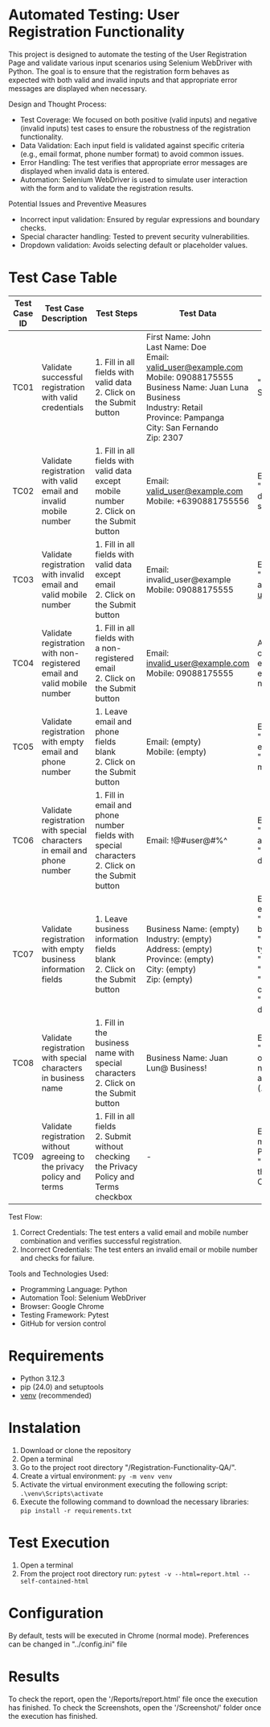 # Automated Testing: User Registration Functionality

This project is designed to automate the testing of the User Registration Page and validate various input scenarios using Selenium WebDriver with Python. The goal is to ensure that the registration form behaves as expected with both valid and invalid inputs and that appropriate error messages are displayed when necessary.

Design and Thought Process:
* Test Coverage: We focused on both positive (valid inputs) and negative (invalid inputs) test cases to ensure the robustness of the registration functionality.
* Data Validation: Each input field is validated against specific criteria (e.g., email format, phone number format) to avoid common issues.
* Error Handling: The test verifies that appropriate error messages are displayed when invalid data is entered.
* Automation: Selenium WebDriver is used to simulate user interaction with the form and to validate the registration results.

Potential Issues and Preventive Measures
* Incorrect input validation: Ensured by regular expressions and boundary checks.
* Special character handling: Tested to prevent security vulnerabilities.
* Dropdown validation: Avoids selecting default or placeholder values.

# Test Case Table

| **Test Case ID** | **Test Case Description** | **Test Steps** | **Test Data** | **Expected Result** | **Remarks** |
|------------------|---------------------------|----------------|---------------|---------------------|-------------|
| TC01 | Validate successful registration with valid credentials | 1. Fill in all fields with valid data <br> 2. Click on the Submit button | First Name: John <br> Last Name: Doe <br> Email: valid_user@example.com <br> Mobile: 09088175555 <br> Business Name: Juan Luna Business <br> Industry: Retail <br> Province: Pampanga <br> City: San Fernando <br> Zip: 2307 | "Your Registration is Successful!" | Successful registration confirmation |
| TC02 | Validate registration with valid email and invalid mobile number | 1. Fill in all fields with valid data except mobile number <br> 2. Click on the Submit button | Email: valid_user@example.com <br> Mobile: +6390881755556 | Error message: "Enter a valid 11-digit mobile number starting with 09" | Mobile number format validation |
| TC03 | Validate registration with invalid email and valid mobile number | 1. Fill in all fields with valid data except email <br> 2. Click on the Submit button | Email: invalid_user@example <br> Mobile: 09088175555 | Error message: "Enter a valid email address (e.g., user@example.com)" | Email format validation |
| TC04 | Validate registration with non-registered email and valid mobile number | 1. Fill in all fields with a non-registered email <br> 2. Click on the Submit button | Email: invalid_user@example.com <br> Mobile: 09088175555 | Alert: "FAIL: Invalid credentials. Please enter the correct email and phone number." | Validation for unregistered email |
| TC05 | Validate registration with empty email and phone number | 1. Leave email and phone fields blank <br> 2. Click on the Submit button | Email: (empty) <br> Mobile: (empty) | Error message: "Please input your email address" <br> "Please input your mobile number" | Validation for required fields |
| TC06 | Validate registration with special characters in email and phone number | 1. Fill in email and phone number fields with special characters <br> 2. Click on the Submit button | Email: !@#user@#$%^ <br> Mobile: !@#user@#$%^ | Error message: "Enter a valid email address" <br> "Enter a valid 11-digit mobile number" | Validation for special characters |
| TC07 | Validate registration with empty business information fields | 1. Leave business information fields blank <br> 2. Click on the Submit button | Business Name: (empty) <br> Industry: (empty) <br> Address: (empty) <br> Province: (empty) <br> City: (empty) <br> Zip: (empty) | Error messages for each field: <br> "Please input your business name" <br> "Select an industry type" <br> "Enter your address" <br> "Enter your province" <br> "Enter your city/municipality" <br> "Enter a valid 4-5 digit zip code" | Validation for all required business fields |
| TC08 | Validate registration with special characters in business name | 1. Fill in the business name with special characters <br> 2. Click on the Submit button | Business Name: Juan Lun@ Business! | Error message: "Business name can only contain letters, numbers, spaces, and the symbols (.-,&)" | Validation for business name format |
| TC09 | Validate registration without agreeing to the privacy policy and terms | 1. Fill in all fields <br> 2. Submit without checking the Privacy Policy and Terms checkbox | - | Error message: "You must agree to the Privacy Policy" <br> "You must agree to the Terms and Conditions" | Validation for checkbox selection |

Test Flow:
1. Correct Credentials: The test enters a valid email and mobile number combination and verifies successful registration.
2. Incorrect Credentials: The test enters an invalid email or mobile number and checks for failure.

Tools and Technologies Used:
* Programming Language: Python
* Automation Tool: Selenium WebDriver
* Browser: Google Chrome
* Testing Framework: Pytest
* GitHub for version control

# Requirements

* Python 3.12.3
* pip (24.0) and setuptools
* [venv](<https://packaging.python.org/guides/installing-using-pip-and-virtual-environments/>) (recommended)

# Instalation

1. Download or clone the repository 
2. Open a terminal
3. Go to the project root directory "/Registration-Functionality-QA/".
4. Create a virtual environment: `py -m venv venv`
5. Activate the virtual environment executing the following script: `.\venv\Scripts\activate`
6. Execute the following command to download the necessary libraries:  `pip install -r requirements.txt`

# Test Execution

1. Open a terminal
2. From the project root directory run: `pytest -v --html=report.html --self-contained-html`

# Configuration

By default, tests will be executed in Chrome (normal mode). Preferences can be changed in "../config.ini" file

# Results

To check the report, open the '/Reports/report.html' file once the execution has finished.
To check the Screenshots, open the '/Screenshot/' folder once the execution has finished.
